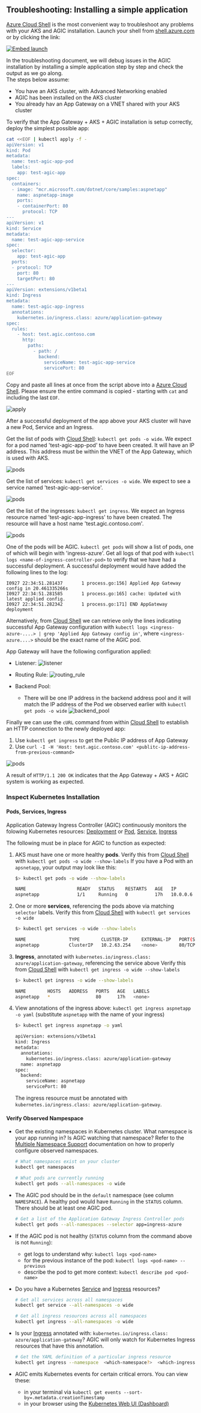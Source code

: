 ## Troubleshooting: Installing a simple application

[Azure Cloud Shell](https://shell.azure.com/) is the most convenient way to troubleshoot any problems with your AKS
and AGIC installation. Launch your shell from [shell.azure.com](https://shell.azure.com/) or by clicking the link:

[![Embed launch](https://shell.azure.com/images/launchcloudshell.png "Launch Azure Cloud Shell")](https://shell.azure.com)

In the troubleshooting document, we will debug issues in the AGIC installation by installing a simple application step by step and check the output as we go along.  
The steps below assume:
  - You have an AKS cluster, with Advanced Networking enabled
  - AGIC has been installed on the AKS cluster
  - You already hav an App Gateway on a VNET shared with your AKS cluster

To verify that the App Gateway + AKS + AGIC installation is setup correctly, deploy
the simplest possible app:

```bash
cat <<EOF | kubectl apply -f -
apiVersion: v1
kind: Pod
metadata:
  name: test-agic-app-pod
  labels:
    app: test-agic-app
spec:
  containers:
  - image: "mcr.microsoft.com/dotnet/core/samples:aspnetapp"
    name: aspnetapp-image
    ports:
    - containerPort: 80
      protocol: TCP
---
apiVersion: v1
kind: Service
metadata:
  name: test-agic-app-service
spec:
  selector:
    app: test-agic-app
  ports:
  - protocol: TCP
    port: 80
    targetPort: 80
---
apiVersion: extensions/v1beta1
kind: Ingress
metadata:
  name: test-agic-app-ingress
  annotations:
    kubernetes.io/ingress.class: azure/application-gateway
spec:
  rules:
    - host: test.agic.contoso.com
      http:
        paths:
          - path: /
            backend:
              serviceName: test-agic-app-service
              servicePort: 80
EOF
```

Copy and paste all lines at once from the
script above into a [Azure Cloud Shell](https://shell.azure.com/). Please ensure the entire
command is copied - starting with `cat` and including the last `EOF`.

![apply](images/tsg--apply-config.png)

After a successful deployment of the app above your AKS cluster will have a new Pod, Service and an Ingress.

Get the list of pods with [Cloud Shell](https://shell.azure.com/): `kubectl get pods -o wide`.
We expect for a pod named 'test-agic-app-pod' to have been created. It will have an IP address. This address
must be within the VNET of the App Gateway, which is used with AKS.

![pods](images/tsg--get-pods.png)

Get the list of services: `kubectl get services -o wide`. We expect to see a service named
'test-agic-app-service'.

![pods](images/tsg--get-services.png)

Get the list of the ingresses: `kubectl get ingress`. We expect an Ingress resource named
'test-agic-app-ingress' to have been created. The resource will have a host name 'test.agic.contoso.com'.

![pods](images/tsg--get-ingress.png)

One of the pods will be AGIC. `kubectl get pods` will show a list of pods, one of which will begin
with 'ingress-azure'. Get all logs of that pod with `kubectl logs <name-of-ingress-controller-pod>`
to verify that we have had a successful deployment. A successful deployment would have added the following
lines to the log:
```
I0927 22:34:51.281437       1 process.go:156] Applied App Gateway config in 20.461335266s
I0927 22:34:51.281585       1 process.go:165] cache: Updated with latest applied config.
I0927 22:34:51.282342       1 process.go:171] END AppGateway deployment
```

Alternatively, from [Cloud Shell](https://shell.azure.com/) we can retrieve only the lines
indicating successful App Gateway configuration with
`kubectl logs <ingress-azure-....> | grep 'Applied App Gateway config in'`, where
`<ingress-azure....>` should be the exact name of the AGIC pod.

App Gateway will have the following configuration applied:

- Listener:
![listener](images/tsg--listeners.png)

- Routing Rule:
![routing_rule](images/tsg--rule.png)

- Backend Pool:
  - There will be one IP address in the backend address pool and it will match the IP address of the Pod we observed earlier with `kubectl get pods -o wide`
![backend_pool](images/tsg--backendpools.png)


Finally we can use the `cURL` command from within [Cloud Shell](https://shell.azure.com/) to
establish an HTTP connection to the newly deployed app:

1. Use `kubectl get ingress` to get the Public IP address of App Gateway
2. Use `curl -I -H 'Host: test.agic.contoso.com' <publitc-ip-address-from-previous-command>`

![pods](images/tsg--curl.png)

A result of `HTTP/1.1 200 OK` indicates that the App Gateway + AKS + AGIC system is working as expected.


### Inspect Kubernetes Installation

#### Pods, Services, Ingress
Application Gateway Ingress Controller (AGIC) continuously monitors the folowing Kubernetes resources: [Deployment](https://kubernetes.io/docs/concepts/workloads/controllers/deployment/#creating-a-deployment) or [Pod](https://kubernetes.io/docs/concepts/workloads/pods/pod/#what-is-a-pod), [Service](https://kubernetes.io/docs/concepts/services-networking/service/), [Ingress](https://kubernetes.io/docs/concepts/services-networking/ingress/)


The following must be in place for AGIC to function as expected:
  1. AKS must have one or more healthy **pods**.
     Verify this from [Cloud Shell](https://shell.azure.com/) with `kubectl get pods -o wide --show-labels`
     If you have a Pod with an `apsnetapp`, your output may look like this:
     ```bash
     $> kubectl get pods -o wide --show-labels

     NAME                   READY   STATUS    RESTARTS   AGE   IP          NODE                       NOMINATED NODE   READINESS GATES   LABELS
     aspnetapp              1/1     Running   0          17h   10.0.0.6    aks-agentpool-35064155-1   <none>           <none>            app=aspnetapp
     ```

  2. One or more **services**, referencing the pods above via matching `selector` labels.
     Verify this from [Cloud Shell](https://shell.azure.com/) with `kubectl get services -o wide`
     ```bash
     $> kubectl get services -o wide --show-labels

     NAME                TYPE        CLUSTER-IP     EXTERNAL-IP   PORT(S)   AGE   SELECTOR        LABELS
     aspnetapp           ClusterIP   10.2.63.254    <none>        80/TCP    17h   app=aspnetapp   <none>     
     ```

  3. **Ingress**, annotated with `kubernetes.io/ingress.class: azure/application-gateway`, referencing the service above
     Verify this from [Cloud Shell](https://shell.azure.com/) with `kubectl get ingress -o wide --show-labels`
     ```bash
     $> kubectl get ingress -o wide --show-labels

     NAME        HOSTS   ADDRESS   PORTS   AGE   LABELS
     aspnetapp   *                 80      17h   <none>
     ```

  4. View annotations of the ingress above: `kubectl get ingress aspnetapp -o yaml` (substitute `aspnetapp` with the name of your ingress)
     ```bash
     $> kubectl get ingress aspnetapp -o yaml

     apiVersion: extensions/v1beta1
     kind: Ingress
     metadata:
       annotations:
         kubernetes.io/ingress.class: azure/application-gateway
       name: aspnetapp
     spec:
       backend:
         serviceName: aspnetapp
         servicePort: 80
     ```

     The ingress resource must be annotated with `kubernetes.io/ingress.class: azure/application-gateway`.
 

#### Verify Observed Nampespace

* Get the existing namespaces in Kubernetes cluster. What namespace is your app
running in? Is AGIC watching that namespace? Refer to the
[Multiple Namespace Support](features/multiple-namespaces.md#enable-multiple-namespace-support)
documentation on how to properly configure observed namespaces.
    ```bash
    # What namespaces exist on your cluster
    kubectl get namespaces

    # What pods are currently running
    kubectl get pods --all-namespaces -o wide
    ```


* The AGIC pod should be in the `default` namespace (see column `NAMESPACE`). A healthy pod would have `Running` in the `STATUS` column. There should be at least one AGIC pod.
    ```bash
    # Get a list of the Application Gateway Ingress Controller pods
    kubectl get pods --all-namespaces --selector app=ingress-azure
    ```


* If the AGIC pod is not healthy (`STATUS` column from the command above is not `Running`):
  - get logs to understand why: `kubectl logs <pod-name>`
  - for the previous instance of the pod: `kubectl logs <pod-name> --previous`
  - describe the pod to get more context: `kubectl describe pod <pod-name>`


* Do you have a Kubernetes
[Service](https://kubernetes.io/docs/concepts/services-networking/service/) and
[Ingress](https://kubernetes.io/docs/concepts/services-networking/ingress/) resources?
    ```bash
    # Get all services across all namespaces
    kubectl get service --all-namespaces -o wide

    # Get all ingress resources across all namespaces
    kubectl get ingress --all-namespaces -o wide
    ```


* Is your [Ingress](https://kubernetes.io/docs/concepts/services-networking/ingress/) annotated with: `kubernetes.io/ingress.class: azure/application-gateway`? AGIC will only watch for Kubernetes Ingress resources that have this annotation.
    ```bash
    # Get the YAML definition of a particular ingress resource
    kubectl get ingress --namespace  <which-namespace?>  <which-ingress?>  -o yaml
    ```


* AGIC emits Kubernetes events for certain critical errors. You can view these:
  - in your terminal via `kubectl get events --sort-by=.metadata.creationTimestamp`
  - in your browser using the [Kubernetes Web UI (Dashboard)](https://kubernetes.io/docs/tasks/access-application-cluster/web-ui-dashboard/)
